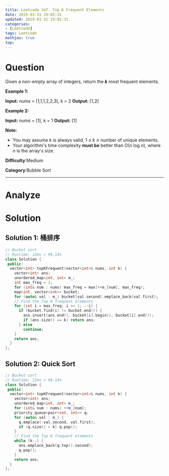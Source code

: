 ```yaml
---
title: Leetcode 347. Top K Frequent Elements
date: 2019-01-31 19:02:31
updated: 2019-01-31 19:02:31
categories: 
- [Leetcode]
tags: Leetcode
mathjax: true
top:
---
```


# Question

Given a non-empty array of integers, return the  **_k_**  most frequent elements.

**Example 1:**

**Input:** nums = [1,1,1,2,2,3], k = 2
**Output:** [1,2]

**Example 2:**

**Input:** nums = [1], k = 1
**Output:** [1]

**Note:**

-   You may assume  _k_  is always valid, 1 ≤  _k_  ≤ number of unique elements.
-   Your algorithm's time complexity  **must be**  better than O(_n_  log  _n_), where  _n_  is the array's size.

**Difficulty**:Medium

**Category**:Bubble Sort

<!-- more -->

------------

# Analyze

# Solution

## Solution 1: 桶排序

```cpp
// Bucket sort
// Runtime: 12ms > 99.14%
class Solution {
 public:
  vector<int> topKFrequent(vector<int>& nums, int k) {
    vector<int> ans;
    unordered_map<int, int> m_;
    int max_freq = 1;
    for (int& num : nums) max_freq = max(++m_[num], max_freq);
    map<int, vector<int>> bucket;
    for (auto& val : m_) bucket[val.second].emplace_back(val.first);
    // Find the Top K frequent elements
    for (int i = max_freq; i >= 1; --i) {
      if (bucket.find(i) != bucket.end()) {
        ans.insert(ans.end(), bucket[i].begin(), bucket[i].end());
        if (ans.size() == k) return ans;
      } else
        continue;
    }
    return ans;
  }
};
```

## Solution 2: Quick Sort

```cpp
// Bucket sort
// Runtime: 12ms > 99.14%
class Solution {
 public:
  vector<int> topKFrequent(vector<int>& nums, int k) {
    vector<int> ans;
    unordered_map<int, int> m_;
    for (int& num : nums) ++m_[num];
    priority_queue<pair<int, int>> q;
    for (auto& val : m_) {
      q.emplace(-val.second, val.first);
      if (q.size() > k) q.pop();
    }
    // Find the Top K frequent elements
    while (k--) {
      ans.emplace_back(q.top().second);
      q.pop();
    }
    return ans;
  }
};
```